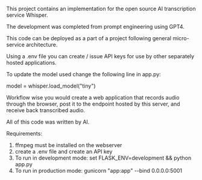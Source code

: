 This project contains an implementation for the open source AI transcription service Whisper.

The development was completed from prompt engineering using GPT4.

This code can be deployed as a part of a project following general micro-service architecture.

Using a .env file you can create / issue API keys for use by other separately hosted applications.

To update the model used change the following line in app.py:

model = whisper.load_model("tiny")

Workflow wise you would create a web application that records audio through the browser, post it to the endpoint hosted by this server, and receive back transcribed audio.

All of this code was written by AI.

Requirements:
1. ffmpeg must be installed on the webserver
2. create a .env file and create an API key
3. To run in development mode: set FLASK_ENV=development && python app.py
4. To run in production mode: gunicorn "app:app" --bind 0.0.0.0:5001
